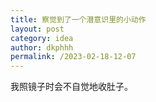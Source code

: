 ```yaml
---
title: 察觉到了一个潜意识里的小动作
layout: post
category: idea
author: dkphhh
permalink: /2023-02-18-12-07
---
```

我照镜子时会不自觉地收肚子。